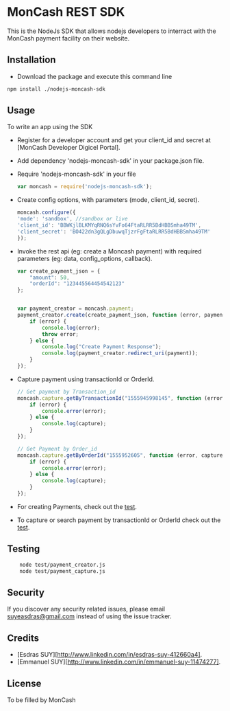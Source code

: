 # MonCash REST SDK

This is the NodeJs SDK that allows nodejs developers to interract with the MonCash payment facility on their website.

## Installation

* Download the package and execute this command line

```sh
npm install ./nodejs-moncash-sdk
```

## Usage
To write an app using the SDK

  * Register for a developer account and get your client_id and secret at [MonCash Developer Digicel Portal].
  * Add dependency 'nodejs-moncash-sdk' in your package.json file.
  * Require 'nodejs-moncash-sdk' in your file

    ```javascript
    var moncash = require('nodejs-moncash-sdk');
    ```

  * Create config options, with parameters (mode, client_id, secret).

    ```javascript 
    moncash.configure({
    'mode': 'sandbox', //sandbox or live
    'client_id': 'BBWKjlBLKMYqRNQ6sYvFo64FtaRLRR5BdHBBSmha49TM',
    'client_secret': 'BO422dn3gQLgDbuwqTjzrFgFtaRLRR5BdHBBSmha49TM'
    });
    ```

  * Invoke the rest api (eg: create a Moncash payment) with required parameters (eg: data, config_options, callback).

    ```javascript 
    var create_payment_json = {
        "amount": 50,
        "orderId": "123445564454542123"
    };
    
    
    var payment_creator = moncash.payment;
    payment_creator.create(create_payment_json, function (error, payment) {
        if (error) {
            console.log(error);
            throw error;
        } else {
            console.log("Create Payment Response");
            console.log(payment_creator.redirect_uri(payment));
        }
    });
    ```

  * Capture payment using transactionId or OrderId.

    ```javascript 
    // Get payment by Transaction_id
    moncash.capture.getByTransactionId("1555945998145", function (error, capture) {
        if (error) {
            console.error(error);
        } else {
            console.log(capture);
        }
    });

    // Get Payment by Order_id
    moncash.capture.getByOrderId("1555952605", function (error, capture) {
        if (error) {
            console.error(error);
        } else {
            console.log(capture);
        }
    });
    ```

  * For creating Payments, check out the [test](/test/payment_creator.js).

  * To capture or search payment by transactionId or OrderId check out the [test](/test/payment_capture.js).

## Testing

```sh
    node test/payment_creator.js
    node test/payment_capture.js
```

## Security

If you discover any security related issues, please email suyeasdras@gmail.com instead of using the issue tracker.

## Credits

* [Esdras SUY][http://www.linkedin.com/in/esdras-suy-412660a4].
* [Emmanuel SUY][http://www.linkedin.com/in/emmanuel-suy-11474277].

## License

To be filled by MonCash